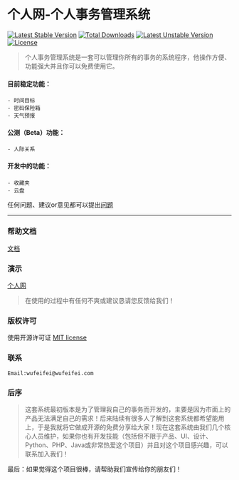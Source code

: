 个人网-个人事务管理系统
===
[![Latest Stable Version](https://poser.pugx.org/wufeifei/grw/v/stable.svg)](https://packagist.org/packages/wufeifei/grw)
[![Total Downloads](https://poser.pugx.org/wufeifei/grw/downloads.svg)](https://packagist.org/packages/wufeifei/grw)
[![Latest Unstable Version](https://poser.pugx.org/wufeifei/grw/v/unstable.svg)](https://packagist.org/packages/wufeifei/grw)
[![License](https://poser.pugx.org/wufeifei/grw/license.svg)](https://packagist.org/packages/wufeifei/grw)

> 个人事务管理系统是一套可以管理你所有的事务的系统程序，他操作方便、功能强大并且你可以免费使用它。

#### 目前稳定功能：
```
- 时间目标
- 密码保险箱
- 天气预报
```

#### 公测（Beta）功能：
```
- 人际关系
```

#### 开发中的功能：
```
- 收藏夹
- 云盘
```

任何问题、建议or意见都可以提出[问题](https://github.com/wufeifei/grw/issues)

---

### 帮助文档

[文档](https://github.com/wufeifei/grw/wiki)

### 演示

[个人网](http://www.grw.name)

> 在使用的过程中有任何不爽或建议恳请您反馈给我们！

### 版权许可

使用开源许可证 [MIT license](http://opensource.org/licenses/MIT)

### 联系
```
Email:wufeifei@wufeifei.com
```

### 后序
> 这套系统最初版本是为了管理我自己的事务而开发的，主要是因为市面上的产品无法满足自己的需求！后来陆续有很多人了解到这套系统都希望能用上，于是我就将它做成开源的免费分享给大家！现在这套系统由我们几个核心人员维护，如果你也有开发技能（包括但不限于产品、UI、设计、Python、PHP、Java或非常热爱这个项目）并且对这个项目感兴趣，可以联系加入我们！

最后：如果觉得这个项目很棒，请帮助我们宣传给你的朋友们！
